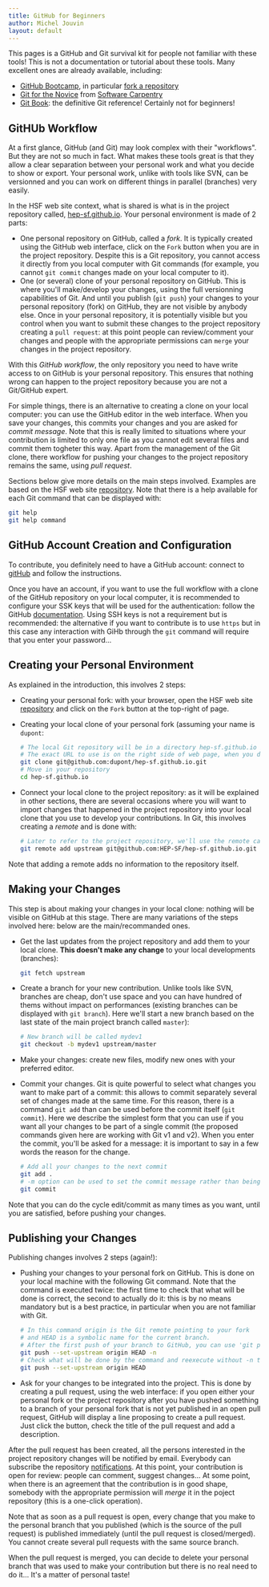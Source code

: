 ```yaml
---
title: GitHub for Beginners
author: Michel Jouvin
layout: default
---
```


This pages is a GitHub and Git survival kit for people not familiar with these tools! This is not a documentation or tutorial about these tools. Many excellent ones are already available, including:

* [GitHub Bootcamp](https://help.github.com/categories/bootcamp/), in particular [fork a repository](https://help.github.com/articles/fork-a-repo)
* [Git for the Novice](http://swcarpentry.github.io/git-novice/) from [Software Carpentry](http://software-carpentry.org/)
* [Git Book](https://git-scm.com/book/en/v2): the definitive Git reference! Certainly not for beginners!


## GitHUb Workflow

At a first glance, GitHub (and Git) may look complex with their "workflows". But they are not so much in fact. What makes these tools great is that they allow a clear separation between your personal work and what you decide to show or export. Your personal work, unlike with tools like SVN, can be versionned and you can work on different things in parallel (branches) very easily.

In the HSF web site context, what is shared is what is in the project repository called, [hep-sf.github.io](https://github.com/HEP-SF/hep-sf.github.io). Your personal environment is made of 2 parts:

* One personal repository on GitHub, called a *fork*. It is typically created using the GitHub web interface, click on the `Fork` button when you are in the project repository. Despite this is a Git repository, you cannot access it directly from you local computer with Git commands (for example, you cannot `git commit` changes made on your local computer to it).
* One (or several) clone of your personal repository on GitHub. This is where you'll make/develop your changes, using the full versionning capabilities of Git. And until you publish (`git push`) your changes to your personal repository (fork) on GitHub, they are not visible by anybody else. Once in your personal repository, it is potentially visible but you control when you want to submit these changes to the project repository creating a `pull request`: at this point people can review/comment your changes and people with the appropriate permissions can `merge` your changes in the project repository.

With this *GitHub workflow*, the only repository you need to have write access to on GitHub is your personal repository. This ensures that nothing wrong can happen to the project repository because you are not a Git/GitHub expert.

For simple things, there is an alternative to creating a clone on your local computer: you can use the GitHub editor in the web interface. When you save your changes, this commits your changes and you are asked for *commit message*. Note that this is really limited to situations where your contribution is limited to only one file as you cannot edit several files and commit them togheter this way. Apart from the management of the Git clone, there workflow for pushing your changes to the project repository remains the same, using *pull request*.

Sections below give more details on the main steps involved. Examples are based on the HSF web site [repository](https://github.com/HEP-SF/hep-sf.github.io). Note that there is a help available for each Git command that can be displayed with:

```bash
git help
git help command
```


## GitHub Account Creation and Configuration

To contribute, you definitely need to have a GitHub account: connect to [gitHub](http://github.com) and follow the instructions.

Once you have an account, if you want to use the full workflow with a clone of the GitHub repository on your local computer, it is recommended to configure your SSK keys that will be used for the authentication: follow the GitHub [documentation](https://help.github.com/articles/generating-ssh-keys/). Using SSH keys is not a requirement but is recommended: the alternative if you want to contribute is to use `https` but in this case any interaction with GiHb through the `git` command will require that you enter your password...


## Creating your Personal Environment

As explained in the introduction, this involves 2 steps:

* Creating your personal fork: with your browser, open the HSF web site [repository](https://github.com/HEP-SF/hep-sf.github.io) and click on the `Fork` button at the top-right of page.
* Creating your local clone of your personal fork (assuming your name is `dupont`: 

  ```bash
  # The local Git repository will be in a directory hep-sf.github.io in your current directory.
  # The exact URL to use is on the right side of web page, when you display your personal fork.
  git clone git@github.com:dupont/hep-sf.github.io.git
  # Move in your repository
  cd hep-sf.github.io
  ```

* Connect your local clone to the project repository: as it will be explained in other sections, there are several occasions where you will want to import changes that happened in the project repository into your local clone that you use to develop your contributions. In Git, this involves creating a *remote* and is done with:

  ```bash
  # Later to refer to the project repository, we'll use the remote called upstream
  git remote add upstream git@github.com:HEP-SF/hep-sf.github.io.git
  ```

Note that adding a remote adds no information to the repository itself.


## Making your Changes

This step is about making your changes in your local clone: nothing will be visible on GitHub at this stage. There are many variations of the steps involved here: below are the main/recommanded ones.

* Get the last updates from the project repository and add them to your local clone. **This doesn't make any change** to your local developments (branches):

  ```bash
  git fetch upstream
  ```

* Create a branch for your new contribution. Unlike tools like SVN, branches are cheap, don't use space and you can have hundred of thems without impact on performances (existing branches can be displayed with `git branch`). Here we'll start a new branch based on the last state of the main project branch called `master`):

  ```bash
  # New branch will be called mydev1
  git checkout -b mydev1 upstream/master
  ```

* Make your changes: create new files, modify new ones with your preferred editor.

* Commit your changes. Git is quite powerful to select what changes you want to make part of a commit: this allows to commit separately several set of changes made at the same time. For this reason, there is a command `git add` than can be used before the commit itself (`git commit`). Here we describe the simplest form that you can use if you want all your changes to be part of a single commit (the proposed commands given here are working with Git v1 and v2). When you enter the commit, you'll be asked for a message: it is important to say in a few words the reason for the change.

  ```bash
  # Add all your changes to the next commit
  git add .
  # -m option can be used to set the commit message rather than being asked for
  git commit
  ```

Note that you can do the cycle edit/commit as many times as you want, until you are satisfied, before pushing your changes.

## Publishing your Changes

Publishing changes involves 2 steps (again!):

* Pushing your changes to your personal fork on GitHub. This is done on your local machine with the following Git command. Note that the command is executed twice: the first time to check that what will be done is correct, the second to actually do it: this is by no means mandatory but is a best practice, in particular when you are not familiar with Git.

  ```bash
  # In this command origin is the Git remote pointing to your fork
  # and HEAD is a symbolic name for the current branch.
  # After the first push of your branch to GitHub, you can use 'git push' without options
  git push --set-upstream origin HEAD -n
  # Check what will be done by the command and reexecute without -n to actually do it
  git push --set-upstream origin HEAD
  
  ```

* Ask for your changes to be integrated into the project. This is done by creating a pull request, using the web interface: if you open either your personal fork or the project repository after you have pushed something to a branch of your personal fork that is not yet published in an open pull request, GitHub will display a line proposing to create a pull request. Just click the button, check the title of the pull request and add a description.

After the pull request has been created, all the persons interested in the project repository changes will be notified by email. Everybody can subscribe the repository [notifications](https://help.github.com/articles/about-notifications/). At this point, your contribution is open for review: people can comment, suggest changes... At some point, when there is an agreement that the contribution is in good shape, somebody with the appropriate permission will *merge* it in the poject repository (this is a one-click operation).

Note that as soon as a pull request is open, every change that you make to the personal branch that you published (which is the source of the pull request) is published immediately (until the pull request is closed/merged). You cannot create several pull requests with the same source branch.
 
When the pull request is merged, you can decide to delete your personal branch that was used to make your contribution but there is no real need to do it... It's a matter of personal taste!

